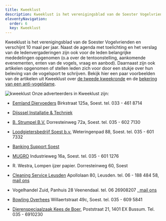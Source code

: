```yaml
---
title: Kweeklust
description: Kweeklust is het verenigingsblad van de Soester Vogelvrienden
eleventyNavigation:
  order: 6
  key: Kweeklust
---
```


Kweeklust is het verenigingsblad van de Soester Vogelvrienden en verschijnt 10 maal per jaar. Naast de agenda met toelichting en het verslag van de ledenvergaderingen zijn ook voor de leden belangrijke mededelingen opgenomen (o.a over de tentoonstelling, aankomende evenementen, enten van de vogels, vraag en aanbod). Daarnaast zijn ook artikelen opgenomen of stellen leden zich voor door een stukje over hun beleving van de vogelsport te schrijven. Bekijk hier een paar voorbeelden van de artikelen uit Kweeklust over [de tweede kweekronde](2eronde.pdf) en de [bekering van een anti-vogeldame](vogeldame.pdf).  
  
![kweeklust](/images/uploads/kweeklust.jpg) Onze adverteerders in Kweeklust zijn:  
  
* [Eemland Diervoeders](http://www.eemlanddiervoeders.nl) Birkstraat 125a, Soest. tel. 033 - 461 8714  

* [Dijsssel Installatie & Techniek](mailto:info@dijssel-installatie.nl)  

* [B. Strumpel B.V.](http://www.strumpelsoest.nl) Dorresteinweg 72a, Soest. tel. 035 - 602 7130  

* [Loodgietersbedrijf Soest b.v.](http://www.loodgietersbedrijfsoest.nl) Weteringenpad 88, Soest. tel. 035 - 601 7332
* [Banking Support Soest](mailto:info@bankingsupportsoest.nl)
* [MUGRO](http://www.mugro-soest.nl) Industrieweg 16a, Soest. tel. 035 - 601 1276  

* R. Westra, Lompen ijzer papier. Dorresteinweg 60, Soest  

* [Cleaning Service Leusden](http://www.cleaningserviceleusden.nl) Apollolaan 80, Leusden. tel. 06 - 188 484 58, [mail ons](mailto:info@cleaningserviceleusden.nl)
* Vogelhandel Zuid, Panhuis 28 Veenendaal. tel. 06 26908207 [, mail ons](mailto:Vogelhandelzuid10@gmail.com)  

* [Bowling Overhees](http://www.bowlingoverhees.nl) Willaertstraat 49c, Soest. tel. 035 - 609 5841
* [Dierenspeciaalzaak Kees de Boer](http://www.dierenspeciaalzaakkeesdeboer.nl), Poststraat 21, 1401 EX Bussum. Tel. 035 - 6910230
